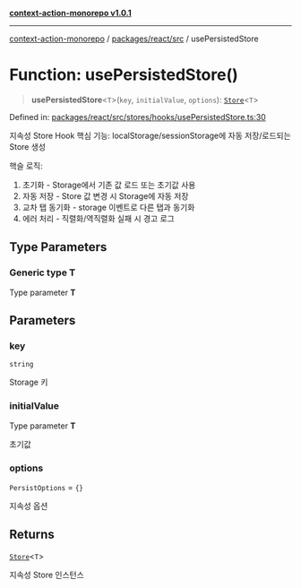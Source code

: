 [**context-action-monorepo v1.0.1**](../../../../README.md)

***

[context-action-monorepo](../../../../README.md) / [packages/react/src](../README.md) / usePersistedStore

# Function: usePersistedStore()

> **usePersistedStore**&lt;`T`&gt;(`key`, `initialValue`, `options`): [`Store`](../classes/Store.md)&lt;`T`&gt;

Defined in: [packages/react/src/stores/hooks/usePersistedStore.ts:30](https://github.com/mineclover/context-action/blob/cd08d4e3b87a65a1296f2b120f18fcabd78f2914/packages/react/src/stores/hooks/usePersistedStore.ts#L30)

지속성 Store Hook
핵심 기능: localStorage/sessionStorage에 자동 저장/로드되는 Store 생성

핵슬 로직:
1. 초기화 - Storage에서 기존 값 로드 또는 초기값 사용
2. 자동 저장 - Store 값 변경 시 Storage에 자동 저장
3. 교차 탭 동기화 - storage 이벤트로 다른 탭과 동기화
4. 에러 처리 - 직렬화/역직렬화 실패 시 경고 로그

## Type Parameters

### Generic type T

Type parameter **T**

## Parameters

### key

`string`

Storage 키

### initialValue

Type parameter **T**

초기값

### options

`PersistOptions` = `{}`

지속성 옵션

## Returns

[`Store`](../classes/Store.md)&lt;`T`&gt;

지속성 Store 인스턴스
